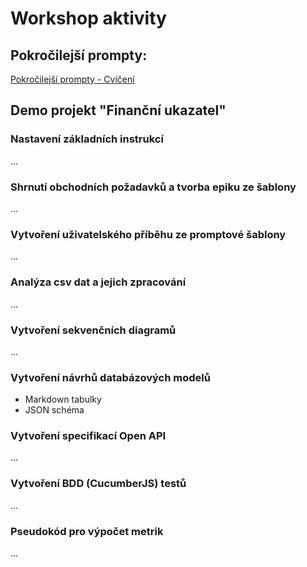 # Workshop aktivity

## Pokročilejší prompty:

[Pokročilejší prompty - Cvičení](https://www.notion.so/applifting/Pokro-ilej-prompty-1f3031acb1608025a145d76d28463756?pvs=4)

## Demo projekt "Finanční ukazatel"

### Nastavení základních instrukcí

...

### Shrnutí obchodních požadavků a tvorba epiku ze šablony

...

### Vytvoření uživatelského příběhu ze promptové šablony

...

### Analýza csv dat a jejich zpracování

...

### Vytvoření sekvenčních diagramů

...

### Vytvoření návrhů databázových modelů

- Markdown tabulky
- JSON schéma

### Vytvoření specifikací Open API

...

### Vytvoření BDD (CucumberJS) testů

...

### Pseudokód pro výpočet metrik

...
